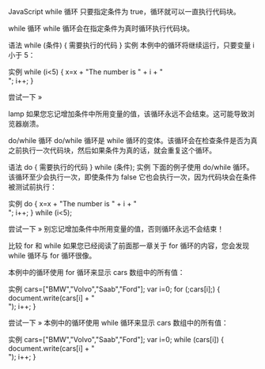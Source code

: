 JavaScript while 循环
只要指定条件为 true，循环就可以一直执行代码块。

while 循环
while 循环会在指定条件为真时循环执行代码块。

语法
while (条件)
{
    需要执行的代码
}
实例
本例中的循环将继续运行，只要变量 i 小于 5：

实例
while (i<5)
{
    x=x + "The number is " + i + "<br>";
    i++;
}

尝试一下 »

lamp	如果您忘记增加条件中所用变量的值，该循环永远不会结束。这可能导致浏览器崩溃。

do/while 循环
do/while 循环是 while 循环的变体。该循环会在检查条件是否为真之前执行一次代码块，然后如果条件为真的话，就会重复这个循环。

语法
do
{
    需要执行的代码
}
while (条件);
实例
下面的例子使用 do/while 循环。该循环至少会执行一次，即使条件为 false 它也会执行一次，因为代码块会在条件被测试前执行：

实例
do
{
    x=x + "The number is " + i + "<br>";
    i++;
}
while (i<5);

尝试一下 »
别忘记增加条件中所用变量的值，否则循环永远不会结束！

比较 for 和 while
如果您已经阅读了前面那一章关于 for 循环的内容，您会发现 while 循环与 for 循环很像。

本例中的循环使用 for 循环来显示 cars 数组中的所有值：

实例
cars=["BMW","Volvo","Saab","Ford"];
var i=0;
for (;cars[i];)
{
    document.write(cars[i] + "<br>");
    i++;
}

尝试一下 »
本例中的循环使用 while 循环来显示 cars 数组中的所有值：

实例
cars=["BMW","Volvo","Saab","Ford"];
var i=0;
while (cars[i])
{
    document.write(cars[i] + "<br>");
    i++;
}